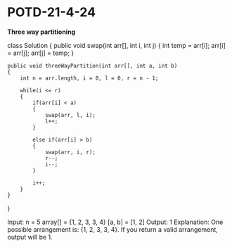 # POTD-21-4-24
**Three way partitioning**

class Solution
{
    public void swap(int arr[], int i, int j) 
    {
        int temp = arr[i];
        arr[i] = arr[j];
        arr[j] = temp;
    }
    
    public void threeWayPartition(int arr[], int a, int b)
    {
        int n = arr.length, i = 0, l = 0, r = n - 1;
        
        while(i <= r) 
        {
            if(arr[i] < a)
            {
                swap(arr, l, i);
                l++;
            }
            
            else if(arr[i] > b)
            {
                swap(arr, i, r);
                r--;
                i--;
            }
            
            i++;
        }
    }
}

Input: 
n = 5
array[] = {1, 2, 3, 3, 4}
[a, b] = [1, 2]
Output: 
1
Explanation: 
One possible arrangement is: {1, 2, 3, 3, 4}. If you return a valid arrangement, output will be 1.
